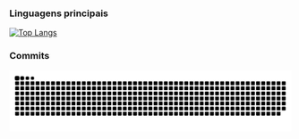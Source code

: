 ### Linguagens principais
[![Top Langs](https://github-readme-stats.vercel.app/api/top-langs/?username=JaoPedro007&layout=compact&langs_count=7&theme=dark)](https://github.com/JaoPedro007)

### Commits
![Snake animation](https://github.com/JaoPedro007/JaoPedro007/blob/output/github-snake-dark.svg)
